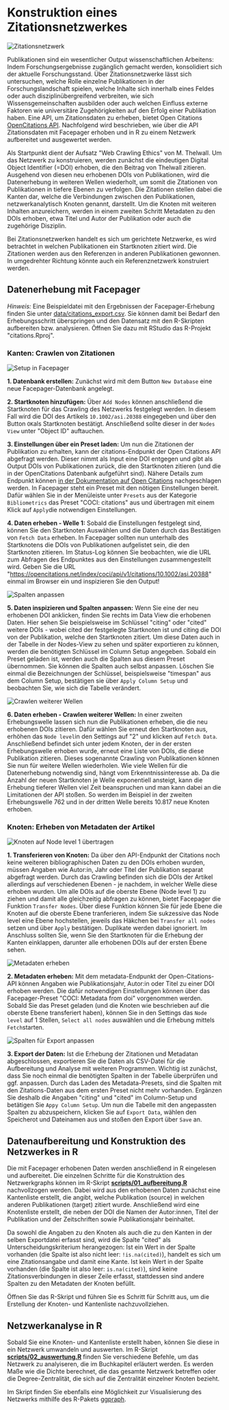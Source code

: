 
# Konstruktion eines Zitationsnetzwerkes

<img src="images/network.png" alt="Zitationsnetzwerk">

Publikationen sind ein wesentlicher Output wissenschaftlichen Arbeitens: Indem Forschungsergebnisse zugänglich gemacht werden, konsolidiert sich der aktuelle Forschungsstand. Über Zitationsnetzwerke lässt sich  untersuchen, welche Rolle einzelne Publikationen in der Forschungslandschaft spielen, welche Inhalte sich innerhalb eines Feldes oder auch disziplinübergreifend verbreiten, wie sich Wissensgemeinschaften ausbilden oder auch welchen Einfluss externe Faktoren wie universitäre Zugehörigkeiten auf den Erfolg einer Publikation haben. 
Eine API, um Zitationsdaten zu erheben, bietet Open Citations [OpenCitations API](https://opencitations.net/index/coci/api/v1). Nachfolgend wird beschrieben, wie über die API Zitationsdaten mit Facepager erhoben und in R zu einem Netzwerk aufbereitet und ausgewertet werden. 

Als Startpunkt dient der Aufsatz "Web Crawling Ethics" von M. Thelwall. Um das Netzwerk zu konstruieren, werden zunächst die eindeutigen Digital Object Identifier (=DOI) erhoben, die den Beitrag von Thelwall zitieren. Ausgehend von diesen neu erhobenen DOIs von Publikationen, wird die Datenerhebung in weiteren Wellen wiederholt, um somit die Zitationen von Publikationen in tiefere Ebenen zu verfolgen. Die Zitationen stellen dabei die Kanten dar, welche die Verbindungen zwischen den Publikationen, netzwerkanalytisch Knoten genannt, darstellt. Um die Knoten mit weiteren Inhalten anzureichern, werden in einem zweiten Schritt Metadaten zu den DOIs erhoben, etwa Titel und Autor der Publikation oder auch die zugehörige Disziplin. 

Bei Zitationsnetzwerken handelt es sich um gerichtete Netzwerke, es wird betrachtet in welchen Publikationen ein Startknoten zitiert wird. Die Zitationen werden aus den Referenzen in anderen Publikationen gewonnen. In umgedrehter Richtung könnte auch ein Referenznetzwerk konstruiert werden.


## Datenerhebung mit Facepager 

*Hinweis:* Eine Beispieldatei mit den Ergebnissen der Facepager-Erhebung finden Sie unter [data/citations_export.csv](data/citations_export.csv). Sie können damit bei Bedarf den Erhebungsschritt überspringen und den Datensatz mit den R-Skripten aufbereiten bzw. analysieren. Öffnen Sie dazu mit RStudio das R-Projekt "citations.Rproj".

### Kanten: Crawlen von Zitationen 
<img src="images/1_setup.png" alt="Setup in Facepager">

**1. Datenbank erstellen:** Zunächst wird mit dem Button ```New Database``` eine neue Facepager-Datenbank angelegt.

**2. Startknoten hinzufügen:** Über ```Add Nodes``` können anschließend die Startknoten für das Crawling des Netzwerks festgelegt werden. In diesem Fall wird die DOI des Artikels ```10.1002/asi.20388``` eingegeben und über den Button ```OK```als Startknoten bestätigt. Anschließend sollte dieser in der ```Nodes View``` unter "Object ID" auftauchen. 

**3. Einstellungen über ein Preset laden:**  Um nun die Zitationen der Publikation zu erhalten, kann der citations-Endpunkt der Open Citations API abgefragt werden. Dieser nimmt als Input eine DOI entgegen und gibt als Output DOIs von Publikationen zurück, die den Startknoten zitieren (und die in der OpenCitations Datenbank aufgeführt sind). Nähere Details zum Endpunkt können [in der Dokumentation auf Open Citations](https://opencitations.net/index/coci/api/v1#/citations/{doi}) nachgeschlagen werden. In Facepager steht ein Preset mit den nötigen Einstellungen bereit. Dafür wählen Sie in der Menüleiste unter ```Presets``` aus der Kategorie  ```Bibliometrics``` das Preset "COCI: citations" aus und übertragen mit einem Klick auf ```Apply```die notwendigen Einstellungen. 

**4. Daten erheben - Welle 1:** Sobald die Einstellungen festgelegt sind, können Sie den Startknoten Auswählen und die Daten durch das Bestätigen von ```Fetch Data``` erheben. In Facepager sollten nun unterhalb des Startknotens die DOIs von Publikationen aufgelistet sein, die den Startknoten zitieren. Im Status-Log können Sie beobachten, wie die URL zum Abfragen des Endpunktes aus den Einstellungen zusammengestellt wird. Geben Sie die URL "https://opencitations.net/index/coci/api/v1/citations/10.1002/asi.20388" einmal im Browser ein und inspizieren Sie den Output! 

<img src="images/2_column_setup.png" alt="Spalten anpassen">

**5. Daten inspizieren und Spalten anpassen:** Wenn Sie eine der neu erhobenen DOI anklicken, finden Sie rechts im Data View die erhobenen Daten. Hier sehen Sie beispielsweise im Schlüssel "citing" oder "cited" weitere DOIs - wobei cited der festgelegte Startknoten ist und citing die DOI von der Publikation, welche den Startknoten zitiert. Um diese Daten auch in der Tabelle in der Nodes-View zu sehen und später exportieren zu können, werden die benötigten Schlüssel im Column Setup angegeben. Sobald ein Preset geladen ist, werden auch die Spalten aus diesem Preset übernommen. Sie können die Spalten auch selbst anpassen. Löschen Sie einmal die Bezeichnungen der Schlüssel, beispielsweise "timespan" aus dem Column Setup, bestätigen sie über ```Apply Column Setup``` und beobachten Sie, wie sich die Tabelle verändert. 

<img src="images/3_crawling.png" alt="Crawlen weiterer Wellen">

**6. Daten erheben - Crawlen weiterer Wellen:** In einer zweiten Erhebungswelle lassen sich nun die Publikationen erheben, die die neu erhobenen DOIs zitieren. Dafür wählen Sie erneut den Startknoten aus, erhöhen das ```Node level```in den Settings auf "2" und klicken auf ```Fetch Data```. Anschließend befindet sich unter jedem Knoten, der in der ersten Erhebungswelle erhoben wurde, erneut eine Liste von DOIs, die diese Publikation zitieren. Dieses sogenannte Crawling von Publikationen können Sie nun für weitere Wellen wiederholen. Wie viele Wellen für die Datenerhebung notwendig sind, hängt vom  Erkenntnissinteresse ab. Da die Anzahl der neuen Startknoten je Welle exponentiell ansteigt, kann die Erhebung tieferer Wellen viel Zeit beanspruchen und man kann dabei an die Limitationen der API stoßen. So werden im Beispiel in der zweiten Erhebungswelle 762 und in der dritten Welle bereits 10.817 neue Knoten erhoben. 


### Knoten: Erheben von Metadaten der Artikel
<img src="images/4_transfer_nodes.png" alt="Knoten auf Node level 1 übertragen">

**1. Transferieren von Knoten:** Da über den API-Endpunkt der Citations noch keine weiteren bibliographischen Daten zu den DOIs erhoben wurden, müssen Angaben wie Autor:in, Jahr oder Titel der Publikation separat abgefragt werden. Durch das Crawling befinden sich die DOIs der Artikel allerdings auf verschiedenen Ebenen - je nachdem, in welcher Welle diese erhoben wurden. Um alle DOIs auf die oberste Ebene (Node level 1) zu ziehen und damit alle gleichzeitig abfragen zu können, bietet Facepager die Funktion ```Transfer Nodes```. Über diese Funktion können Sie für jede Ebene die Knoten auf die oberste Ebene tranferieren, indem Sie sukzessive das Node level eine Ebene hochstellen, jeweils das Häkchen bei ```Transfer all nodes``` setzen und über ```Apply``` bestätigen. Duplikate werden dabei ignoriert. Im Anschluss sollten Sie, wenn Sie den Startknoten für die Erhebung der Kanten einklappen, darunter alle erhobenen DOIs auf der ersten Ebene sehen. 

<img src="images/5_metadata.png" alt="Metadaten erheben">

**2. Metadaten erheben:** Mit dem metadata-Endpunkt der Open-Citations-API können Angaben wie Publikationsjahr, Autor:in oder Titel zu einer DOI erhoben werden. Die dafür notwendigen Einstellungen können über das Facepager-Preset "COCI: Metadata from doi" vorgenommen werden. Sobald Sie das Preset geladen (und die Knoten wie beschrieben auf die oberste Ebene transferiert haben), können Sie in den Settings das ```Node level``` auf 1 Stellen, ```Select all nodes``` auswählen und die Erhebung mittels ```Fetch```starten. 

<img src="images/6_export.png" alt="Spalten für Export anpassen">

**3. Export der Daten:** Ist die Erhebung der Zitationen und Metadatan abgeschlossen, exportieren Sie die Daten als CSV-Datei für die Aufbereitung und Analyse mit weiteren Programmen. Wichtig ist zunächst, dass Sie noch einmal die benötigten Spalten in der Tabelle überprüfen und ggf. anpassen. Durch das Laden des Metadata-Presets, sind die Spalten mit den Zitations-Daten aus dem ersten Preset nicht mehr vorhanden. Ergänzen Sie deshalb die Angaben "citing" und "cited" im Column-Setup und betätigen Sie ```Appy Column Setup```. Um nun die Tabelle mit den angepassten Spalten zu abzuspeichern, klicken Sie auf ```Export Data```, wählen den Speicherot und Dateinamen aus und stoßen den Export über ```Save``` an. 


## Datenaufbereitung und Konstruktion des Netzwerkes in R 

Die mit Facepager erhobenen Daten werden anschließend in R eingelesen und aufbereitet. Die einzelnen Schritte für die Konstruktion des Netzwerkgraphs können im R-Skript **[scripts/01_aufbereitung.R](scripts/01_aufbereitung.R)** nachvollzogen werden. Dabei wird aus den erhobenen Daten zunächst eine Kantenliste erstellt, die angibt, welche Publikation (source) in welchen anderen Publikationen (target) zitiert wurde. Anschließend wird eine Knotenliste erstellt, die neben der DOI die Namen der Autor:innen, Titel der Publikation und der Zeitschriften sowie  Publikationsjahr beinhaltet. 

Da sowohl die Angaben zu den Knoten als auch die zu den Kanten in der selben Exportdatei erfasst sind, wird die Spalte "cited" als Unterscheidungskriterium herangezogen: Ist ein Wert in der Spalte vorhanden (die Spalte ist also nicht leer: ```!is.na(cited)```), handelt es sich um eine Zitationsangabe und damit eine Kante. Ist kein Wert in der Spalte vorhanden (die Spalte ist also leer: ```is.na(cited)```), sind keine Zitationsverbindungen in dieser Zeile erfasst, stattdessen sind andere Spalten zu den Metadaten der Knoten befüllt. 

Öffnen Sie das R-Skript und führen Sie es Schritt für Schritt aus, um die Erstellung der Knoten- und Kantenliste nachzuvollziehen.


## Netzwerkanalyse in R 

Sobald Sie eine Knoten- und Kantenliste erstellt haben, können Sie diese in ein Netzwerk umwandeln und auswerten. Im R-Skript **[scripts/02_auswertung.R](scripts/02_auswertung.R)** finden Sie verschiedene Befehle, um das Netzwerk zu analyiseren, die im Buchkapitel erläutert werden. Es werden Maße wie die Dichte berechnet, die das gesamte Netzwerk betreffen oder die Degree-Zentralität, die sich auf die Zentralität einzelner Knoten bezieht. 

Im Skript finden Sie ebenfalls eine Möglichkeit zur Visualisierung des Netzwerks mithilfe des R-Pakets [ggpraph](https://ggraph.data-imaginist.com/index.html).
